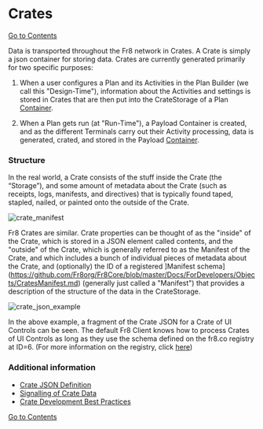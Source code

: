 # Crates

[Go to Contents](https://github.com/Fr8org/Fr8Core/blob/master/Docs/Home.md)  

Data is transported throughout the Fr8 network  in Crates. A Crate is simply a json container for storing data. Crates are currently generated primarily for two specific purposes: 

1. When a user configures a Plan and its Activities in the Plan Builder (we call this "Design-Time"), information about the Activities and settings is stored in Crates that are then put into the CrateStorage of a Plan [Container](https://github.com/Fr8org/Fr8Core/blob/master/Docs/ForDevelopers/Objects/Containers.md).

2. When a Plan gets run (at "Run-Time"), a Payload Container is created, and as the different Terminals carry out their Activity processing, data is generated, crated, and stored in the Payload [Container](https://github.com/Fr8org/Fr8Core/blob/master/Docs/ForDevelopers/Objects/Containers.md).



### Structure

In the real world, a Crate consists of the stuff inside the Crate (the “Storage”), and some amount of metadata about the Crate (such as receipts, logs, manifests, and directives) that is typically found taped, stapled, nailed, or painted onto the outside of the Crate.

![crate_manifest](https://github.com/Fr8org/Fr8Core/blob/master/Docs/img/Fr8Crates_CrateManifest.png)

Fr8 Crates are similar. Crate properties can be thought of as the "inside" of the Crate, which is stored in a JSON element called contents, and the "outside" of the Crate, which is generally referred to as the Manifest of the Crate, and which includes a bunch of individual pieces of metadata about the Crate, and (optionally) the ID of a registered ]Manifest schema](https://github.com/Fr8org/Fr8Core/blob/master/Docs/ForDevelopers/Objects/CratesManifest.md) (generally just called a "Manifest") that provides a description of the structure of the data in the CrateStorage.

![crate_json_example](https://github.com/Fr8org/Fr8Core/blob/master/Docs/ForDevelopers/Objects/crate_contents_example.png)

In the above example, a fragment of the Crate JSON for a Crate of UI Controls can be seen. The default Fr8 Client knows how to process Crates of UI Controls as long as they use the schema defined on the fr8.co registry at ID=6. (For more information on the registry, click [here](https://github.com/Fr8org/Fr8Core/blob/master/Docs/ForDevelopers/Objects/CratesManifest.md))



### Additional information
- [Crate JSON Definition](https://github.com/Fr8org/Fr8Core/blob/master/Docs/ForDevelopers/Objects/CrateJSON.md)
- [Signalling of Crate Data](https://github.com/Fr8org/Fr8Core/blob/master/Docs/ForDevelopers/OperatingConcepts/Signalling.md)
- [Crate Development Best Practices](https://github.com/Fr8org/Fr8Core/blob/master/Docs/ForDevelopers/DevelopmentGuides/CrateBestPractices.md)


[Go to Contents](https://github.com/Fr8org/Fr8Core/blob/master/Docs/Home.md)  
